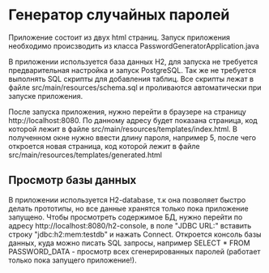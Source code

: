 # Генератор случайных паролей

Приложение состоит из двух html страниц. 
Запуск приложения необходимо происзводить из класса PasswordGeneratorApplication.java

В приложении используется база данных Н2, для запуска не требуется предварительная настройка и запуск PostgreSQL.
Так же не требуется выполнять SQL скрипты для добавления таблиц. Все скрипты лежат в файле src/main/resources/schema.sql 
и проливаются автоматически при запуске приложения.

После запуска приложения, нужно перейти в браузере на страницу http://localhost:8080. По данному адресу будет показана страница,
 код которой лежит в файле src/main/resources/templates/index.html. В полученном окне нужно ввести 
длину пароля, например 5, после чего откроется новая страница, код которой лежит в файле src/main/resources/templates/generated.html

## Просмотр базы данных

В приложении используется H2-database, т.к она позволяет быстро делать прототипы, но все данные хранятся только пока приложение запущено.
Чтобы просмотреть содержимое БД, нужно перейти по адресу http://localhost:8080/h2-console, 
в поле "JDBC URL:" вставить строку "jdbc:h2:mem:testdb" и нажать Connect. 
Откроется консоль базы данных, куда можно писать SQL запросы, например SELECT * FROM PASSWORD_DATA - просмотр всех сгенерированных паролей
(работает только пока запущего приложение!).